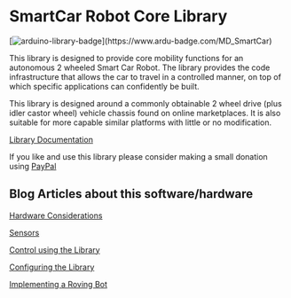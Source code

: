 # SmartCar Robot Core Library

[![arduino-library-badge](https://www.ardu-badge.com/badge/MD_SmartCar.svg?)](https://www.ardu-badge.com/MD_SmartCar)

This library is designed to provide core mobility functions for an autonomous 2 wheeled Smart Car Robot. The library provides the code infrastructure that allows the car to travel in a controlled manner, on top of which specific applications can confidently be built.

This library is designed around a commonly obtainable 2 wheel drive (plus idler castor wheel) vehicle chassis found on online marketplaces. It is also suitable for more capable similar platforms with little or no modification.

[Library Documentation](https://majicdesigns.github.io/MD_SmartCar/)

If you like and use this library please consider making a small donation using [PayPal](https://paypal.me/MajicDesigns/4USD)

## Blog Articles about this software/hardware
[Hardware Considerations](https://arduinoplusplus.wordpress.com/2021/05/06/basic-smartcar-bot-1/)

[Sensors](https://arduinoplusplus.wordpress.com/2021/05/20/basic-smartcar-bot-2/)

[Control using the Library](https://arduinoplusplus.wordpress.com/2021/06/10/basic-smartcar-bot-3/)

[Configuring the Library](https://arduinoplusplus.wordpress.com/2021/06/24/basic-smartcar-bot-part-4/)

[Implementing a Roving Bot](https://arduinoplusplus.wordpress.com/2021/07/15/basic-smartcar-bot-random-rover/)
